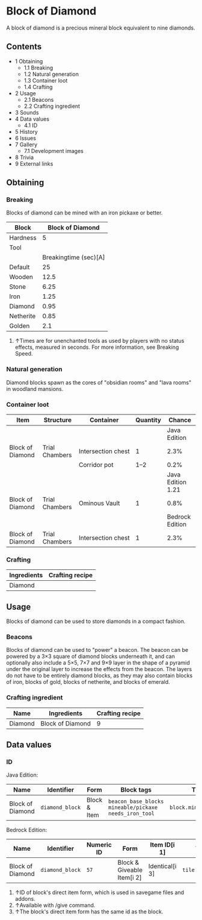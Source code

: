 # Block of Diamond
A block of diamond is a precious mineral block equivalent to nine diamonds.

## Contents
- 1 Obtaining
	- 1.1 Breaking
	- 1.2 Natural generation
	- 1.3 Container loot
	- 1.4 Crafting
- 2 Usage
	- 2.1 Beacons
	- 2.2 Crafting ingredient
- 3 Sounds
- 4 Data values
	- 4.1 ID
- 5 History
- 6 Issues
- 7 Gallery
	- 7.1 Development images
- 8 Trivia
- 9 External links

## Obtaining
### Breaking
Blocks of diamond can be mined with an iron pickaxe or better.

| Block     | Block of Diamond      |
|-----------|-----------------------|
| Hardness  | 5                     |
| Tool      |                       |
|           | Breakingtime (sec)[A] |
| Default   | 25                    |
| Wooden    | 12.5                  |
| Stone     | 6.25                  |
| Iron      | 1.25                  |
| Diamond   | 0.95                  |
| Netherite | 0.85                  |
| Golden    | 2.1                   |

1. ↑Times are for unenchanted tools as used by players with no status effects, measured in seconds. For more information, see Breaking Speed.

### Natural generation
Diamond blocks spawn as the cores of "obsidian rooms" and "lava rooms" in woodland mansions.

### Container loot
| Item             | Structure      | Container          | Quantity | Chance            |
|------------------|----------------|--------------------|----------|-------------------|
|                  |                |                    |          | Java Edition      |
| Block of Diamond | Trial Chambers | Intersection chest | 1        | 2.3%              |
|                  |                | Corridor pot       | 1–2      | 0.2%              |
|                  |                |                    |          | Java Edition 1.21 |
| Block of Diamond | Trial Chambers | Ominous Vault      | 1        | 0.8%              |
|                  |                |                    |          | Bedrock Edition   |
| Block of Diamond | Trial Chambers | Intersection chest | 1        | 2.3%              |

### Crafting
| Ingredients | Crafting recipe |
|-------------|-----------------|
| Diamond     |                 |

## Usage
Blocks of diamond can be used to store diamonds in a compact fashion. 

### Beacons
Blocks of diamond can be used to "power" a beacon. The beacon can be powered by a 3×3 square of diamond blocks underneath it, and can optionally also include a 5×5, 7×7 and 9×9 layer in the shape of a pyramid under the original layer to increase the effects from the beacon. The layers do not have to be entirely diamond blocks, as they may also contain blocks of iron, blocks of gold, blocks of netherite, and blocks of emerald.

### Crafting ingredient
| Name    | Ingredients      | Crafting recipe |
|---------|------------------|-----------------|
| Diamond | Block of Diamond | 9               |

## Data values
### ID
Java Edition:

| Name             | Identifier      | Form         | Block tags                                                        | Translation key                 |
|------------------|-----------------|--------------|-------------------------------------------------------------------|---------------------------------|
| Block of Diamond | `diamond_block` | Block & Item | `beacon_base_blocks`<br/>`mineable/pickaxe`<br/>`needs_iron_tool` | `block.minecraft.diamond_block` |

Bedrock Edition:

| Name             | Identifier      | Numeric ID | Form                       | Item ID[i 1]   | Translation key           |
|------------------|-----------------|------------|----------------------------|----------------|---------------------------|
| Block of Diamond | `diamond_block` | `57`       | Block & Giveable Item[i 2] | Identical[i 3] | `tile.diamond_block.name` |

1. ↑ID of block's direct item form, which is used in savegame files and addons.
2. ↑Available with /give command.
3. ↑The block's direct item form has the same id as the block.

